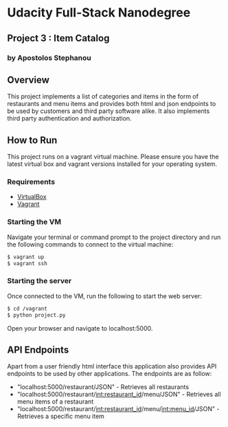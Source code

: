 # Udacity Full-Stack Nanodegree
## Project 3 : Item Catalog
### by Apostolos Stephanou

## Overview

This project implements a list of categories and items in the form of restaurants and menu items and provides both html and json endpoints to be used by customers and third party software alike. It also implements third party authentication and authorization.

## How to Run

This project runs on a vagrant virtual machine. Please ensure you have the latest virtual box and vagrant versions installed for your operating system.

### Requirements

* [VirtualBox](https://www.virtualbox.org/)
* [Vagrant](https://www.vagrantup.com/)

### Starting the VM

Navigate your terminal or command prompt to the project directory and run the following commands to connect to the virtual machine:
```bash
$ vagrant up
$ vagrant ssh
```

### Starting the server

Once connected to the VM, run the following to start the web server:
```bash
$ cd /vagrant
$ python project.py
```

Open your browser and navigate to localhost:5000.

## API Endpoints

Apart from a user friendly html interface this application also provides API endpoints to be used by other applications.
The endpoints are as follow:

* "localhost:5000/restaurant/JSON" - Retrieves all restaurants
* "localhost:5000/restaurant/<int:restaurant_id>/menu/JSON" - Retrieves all menu items of a restaurant
* "localhost:5000/restaurant/<int:restaurant_id>/menu/<int:menu_id>/JSON" - Retrieves a specific menu item
